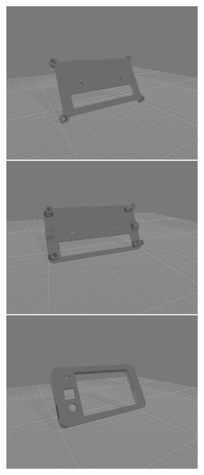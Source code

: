 <div align="middle"><img src="/Piezas 3d/Pantalla/BTT TFT 3.5/Opcion 1/Imagenes/Base.png"></div>
<div align="middle"><img src="/Piezas 3d/Pantalla/BTT TFT 3.5/Opcion 1/Imagenes/Base 2.png"></div>
<div align="middle"><img src="/Piezas 3d/Pantalla/BTT TFT 3.5/Opcion 1/Imagenes/Marco.png"></div>
